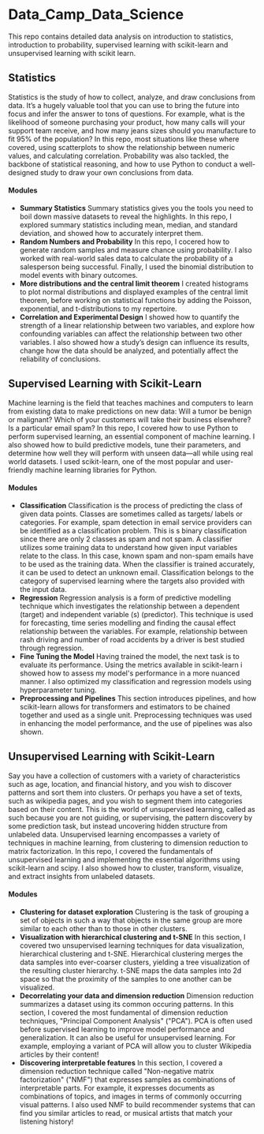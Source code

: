 # Data_Camp_Data_Science
This repo contains detailed data analysis on introduction to statistics, introduction to probability, supervised learning with scikit-learn and unsupervised learning with scikit learn.

## Statistics
Statistics is the study of how to collect, analyze, and draw conclusions from data. It’s a hugely valuable tool that you can use to bring the future into focus and infer the answer to tons of questions. For example, what is the likelihood of someone purchasing your product, how many calls will your support team receive, and how many jeans sizes should you manufacture to fit 95% of the population? In this repo, most situations like these where covered, using scatterplots to show the relationship between numeric values, and calculating correlation. Probability was also tackled, the backbone of statistical reasoning, and how to use Python to conduct a well-designed study to draw your own conclusions from data.

#### Modules
* **Summary Statistics**
Summary statistics gives you the tools you need to boil down massive datasets to reveal the highlights. In this repo, I explored summary statistics including   mean, median, and standard deviation, and showed how to accurately interpret them.
* **Random Numbers and Probability**
In this repo, I cocered how to generate random samples and measure chance using probability. I also worked with real-world sales data to calculate the probability of a salesperson being successful. Finally, I used the binomial distribution to model events with binary outcomes.
* **More distributions and the central limit theorem**
I created histograms to plot normal distributions and displayed examples of the central limit theorem, before working on statistical functions by adding the Poisson, exponential, and t-distributions to my repertoire.
* **Correlation and Experimental Design**
I showed how to quantify the strength of a linear relationship between two variables, and explore how confounding variables can affect the relationship between two other variables. I also showed how a study’s design can influence its results, change how the data should be analyzed, and potentially affect the reliability of conclusions.

## Supervised Learning with Scikit-Learn
Machine learning is the field that teaches machines and computers to learn from existing data to make predictions on new data: Will a tumor be benign or malignant? Which of your customers will take their business elsewhere? Is a particular email spam? In this repo, I covered how to use Python to perform supervised learning, an essential component of machine learning. I also showed how to build predictive models, tune their parameters, and determine how well they will perform with unseen data—all while using real world datasets. I used scikit-learn, one of the most popular and user-friendly machine learning libraries for Python.

#### Modules
* **Classification**
Classification is the process of predicting the class of given data points. Classes are sometimes called as targets/ labels or categories. For example, spam detection in email service providers can be identified as a classification problem. This is s binary classification since there are only 2 classes as spam and not spam. A classifier utilizes some training data to understand how given input variables relate to the class. In this case, known spam and non-spam emails have to be used as the training data. When the classifier is trained accurately, it can be used to detect an unknown email. Classification belongs to the category of supervised learning where the targets also provided with the input data.
* **Regression**
Regression analysis is a form of predictive modelling technique which investigates the relationship between a dependent (target) and independent variable (s) (predictor). This technique is used for forecasting, time series modelling and finding the causal effect relationship between the variables. For example, relationship between rash driving and number of road accidents by a driver is best studied through regression.
* **Fine Tuning the Model**
Having trained the model, the next task is to evaluate its performance. Using the metrics available in scikit-learn i showed how to assess my model's performance in a more nuanced manner. I also optimized my classification and regression models using hyperparameter tuning.
* **Preprocessing and Pipelines**
This section introduces pipelines, and how scikit-learn allows for transformers and estimators to be chained together and used as a single unit. Preprocessing techniques was used in enhancing the model performance, and the use of pipelines was also shown. 

## Unsupervised Learning with Scikit-Learn
Say you have a collection of customers with a variety of characteristics such as age, location, and financial history, and you wish to discover patterns and sort them into clusters. Or perhaps you have a set of texts, such as wikipedia pages, and you wish to segment them into categories based on their content. This is the world of unsupervised learning, called as such because you are not guiding, or supervising, the pattern discovery by some prediction task, but instead uncovering hidden structure from unlabeled data. Unsupervised learning encompasses a variety of techniques in machine learning, from clustering to dimension reduction to matrix factorization. In this repo, I covered the fundamentals of unsupervised learning and implementing the essential algorithms using scikit-learn and scipy. I also showed how to cluster, transform, visualize, and extract insights from unlabeled datasets.

#### Modules
* **Clustering for dataset exploration**
Clustering is the task of grouping a set of objects in such a way that objects in the same group are more similar to each other than to those in other clusters.
* **Visualization with hierarchical clustering and t-SNE**
In this section, I covered two unsupervised learning techniques for data visualization, hierarchical clustering and t-SNE. Hierarchical clustering merges the data samples into ever-coarser clusters, yielding a tree visualization of the resulting cluster hierarchy. t-SNE maps the data samples into 2d space so that the proximity of the samples to one another can be visualized. 
* **Decorrelating your data and dimension reduction**
Dimension reduction summarizes a dataset using its common occuring patterns. In this section, I covered the most fundamental of dimension reduction techniques, "Principal Component Analysis" ("PCA"). PCA is often used before supervised learning to improve model performance and generalization. It can also be useful for unsupervised learning. For example, employing a variant of PCA will allow you to cluster Wikipedia articles by their content! 
* **Discovering interpretable features**
In this section, I covered a dimension reduction technique called "Non-negative matrix factorization" ("NMF") that expresses samples as combinations of interpretable parts. For example, it expresses documents as combinations of topics, and images in terms of commonly occurring visual patterns. I also used NMF to build recommender systems that can find you similar articles to read, or musical artists that match your listening history! 
